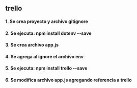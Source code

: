 ## trello

#### 1. Se crea proyecto y archivo gitignore
#### 2. Se ejecuta: npm install dotenv --save
#### 3. Se crea archivo app.js
#### 4. Se agrega al ignore el archivo env
#### 5. Se ejecuta: npm install trello --save
#### 6.  Se modifica archivo app.js agregando referencia a trello

